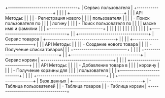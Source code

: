 +-----------------------------------+
|        Сервис пользователя        |
+-----------------------------------+
|                |                  |
|  +---------------------------+    |
|  | API Методы:               |    |
|  | - Регистрация нового     |    |
|  |   пользователя            |    |
|  | - Поиск пользователя по  |    |
|  |   логину                  |    |
|  | - Поиск пользователя по  |    |
|  |   маске имя и фамилии    |    |
|  +---------------------------+    |
|                |                  |
|                |                  |
|                |                  |
|                |                  |
|                |                  |
+-----------------------------------+
                |
                |
+-----------------------------------+
|         Сервис товаров            |
+-----------------------------------+
|                |                  |
|  +---------------------------+    |
|  | API Методы:               |    |
|  | - Создание нового товара |    |
|  | - Получение списка товаров|    |
|  +---------------------------+    |
|                |                  |
+-----------------------------------+
                |
                |
+-----------------------------------+
|       Сервис корзин               |
+-----------------------------------+
|                |                  |
|  +---------------------------+    |
|  | API Методы:               |    |
|  | - Добавление товара в     |    |
|  |   корзину                 |    |
|  | - Получение корзины для   |    |
|  |   пользователя            |    |
|  +---------------------------+    |
|                |                  |
+-----------------------------------+
                |
                |
+-----------------------------------+
|          База данных              |
+-----------------------------------+
| - Таблица пользователей         |
| - Таблица товаров               |
| - Таблица корзин                |
+-----------------------------------+
